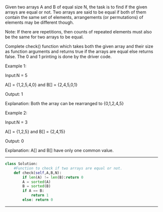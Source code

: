 Given two arrays A and B of equal size N, the task is to find if the given arrays are equal or not. 
Two arrays are said to be equal if both of them contain the same set of elements, arrangements (or permutations) of 
elements may be different though.

Note: If there are repetitions, then counts of repeated elements must also be the same for two arrays to be equal.

Complete check() function which takes both the given array and their size as function arguments and returns true if the arrays are equal else returns false.
The 0 and 1 printing is done by the driver code.

Example 1:

Input:N = 5

A[] = {1,2,5,4,0} and B[] = {2,4,5,0,1}

Output: 1

Explanation: Both the array can be rearranged to {0,1,2,4,5}

Example 2:

Input:N = 3

A[] = {1,2,5} and B[] = {2,4,15}

Output: 0

Explanation: A[] and B[] have only one common value.
____________________________________________________________________________________

```python
class Solution:
    #Function to check if two arrays are equal or not.
    def check(self,A,B,N):
        if len(A) != len(B):return 0
        A = sorted(A)
        B = sorted(B)
        if A == B:
            return 1
        else: return 0
```
____________________________________________________________________________________________

